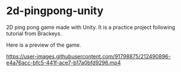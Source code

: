# 2d-pingpong-unity
2D ping pong game made with Unity. It is a practice project following tutorial from Brackeys.


Here is a preview of the game.

https://user-images.githubusercontent.com/91798875/212490896-e4a76acc-bfc5-441f-ace7-b17a0bfd9296.mp4

